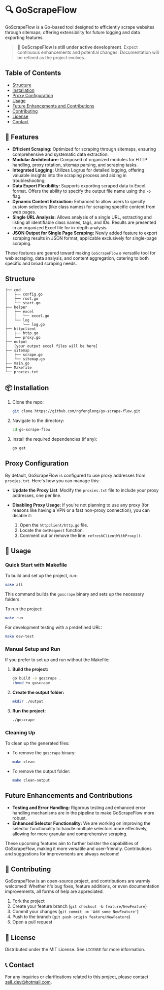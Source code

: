 # 🔍 GoScrapeFlow

GoScrapeFlow is a Go-based tool designed to efficiently scrape websites through sitemaps, offering extensibility for future logging and data exporting features.

> 🚧 **GoScrapeFlow is still under active development.** Expect continuous enhancements and potential changes. Documentation will be refined as the project evolves.

## Table of Contents

- [Structure](#structure)
- [Installation](#installation)
- [Proxy Configuration](#proxy-configuration)
- [Usage](#usage)
- [Future Enhancements and Contributions](#future-enhancements-and-contributions)
- [Contributing](#contributing)
- [License](#license)
- [Contact](#contact)

## 🚀 Features

- **Efficient Scraping:** Optimized for scraping through sitemaps, ensuring comprehensive and systematic data extraction.
- **Modular Architecture:** Composed of organized modules for HTTP handling, proxy rotation, sitemap parsing, and scraping tasks.
- **Integrated Logging:** Utilizes Logrus for detailed logging, offering valuable insights into the scraping process and aiding in troubleshooting.
- **Data Export Flexibility:** Supports exporting scraped data to Excel format. Offers the ability to specify the output file name using the `-o` flag.
- **Dynamic Content Extraction:** Enhanced to allow users to specify custom selectors (like class names) for scraping specific content from web pages.
- **Single URL Analysis:** Allows analysis of a single URL, extracting and listing all identifiable class names, tags, and IDs. Results are presented in an organized Excel file for in-depth analysis.
- **JSON Output for Single Page Scraping:** Newly added feature to export scraping results in JSON format, applicable exclusively for single-page scraping.

These features are geared toward making `GoScrapeFlow` a versatile tool for web scraping, data analysis, and content aggregation, catering to both specific and broad scraping needs.

## Structure
```plaintext
├── cmd
│   ├── config.go
│   ├── root.go
│   └── start.go
├── helper
│   ├── excel
│   │   └── excel.go
│   └── log
│       └── log.go
├── httpclient
│   ├── http.go
│   └── proxy.go
├── output
│   [your output excel files will be here]
├── sitemap
│   ├── scrape.go
│   └── sitemap.go
├── main.go
├── Makefile
└── proxies.txt
```

## 📦 Installation

1. Clone the repo:
    ```sh
    git clone https://github.com/ngfenglong/go-scrape-flow.git
    ```
2. Navigate to the directory:
    ```sh
    cd go-scrape-flow
    ```
3. Install the required dependencies (if any):
    ```sh
    go get
    ```

## Proxy Configuration

By default, GoScrapeFlow is configured to use proxy addresses from `proxies.txt`. Here's how you can manage this:

- **Update the Proxy List**: Modify the `proxies.txt` file to include your proxy addresses, one per line.
  
- **Disabling Proxy Usage**: If you're not planning to use any proxy (for reasons like having a VPN or a fast non-proxy connection), you can disable it:
  1. Open the `httpclient/http.go` file.
  2. Locate the `GetRequest` function.
  3. Comment out or remove the line: `refreshClientWithProxy()`.

## 📖 Usage

### Quick Start with Makefile

To build and set up the project, run:

```sh
make all
```

This command builds the `goscrape` binary and sets up the necessary folders.

To run the project:

```sh
make run
```

For development testing with a predefined URL:

```sh
make dev-test
```

### Manual Setup and Run

If you prefer to set up and run without the Makefile:

1. **Build the project:**

    ```sh
    go build -o goscrape .
    chmod +x goscrape
    ```

2. **Create the output folder:**

    ```sh
    mkdir ./output
    ```

3. **Run the project:**

    ```sh
    ./goscrape
    ```

### Cleaning Up

To clean up the generated files:

- To remove the `goscrape` binary:

    ```sh
    make clean
    ```

- To remove the output folder:

    ```sh
    make clean-output
    ```

## Future Enhancements and Contributions

- **Testing and Error Handling:** Rigorous testing and enhanced error handling mechanisms are in the pipeline to make GoScrapeFlow more robust.
- **Enhanced Selector Functionality:** We are working on improving the selector functionality to handle multiple selectors more effectively, allowing for more granular and comprehensive scraping.

These upcoming features aim to further bolster the capabilities of GoScrapeFlow, making it more versatile and user-friendly. Contributions and suggestions for improvements are always welcome!


## 🤝 Contributing

GoScrapeFlow is an open-source project, and contributions are warmly welcomed! Whether it's bug fixes, feature additions, or even documentation improvements, all forms of help are appreciated.

1. Fork the project
2. Create your feature branch (`git checkout -b feature/NewFeature`)
3. Commit your changes (`git commit -m 'Add some NewFeature'`)
4. Push to the branch (`git push origin feature/NewFeature`)
5. Open a pull request

## 📜 License

Distributed under the MIT License. See `LICENSE` for more information.

## 📞 Contact

For any inquiries or clarifications related to this project, please contact [zell_dev@hotmail.com](mailto:zell_dev@hotmail.com).


